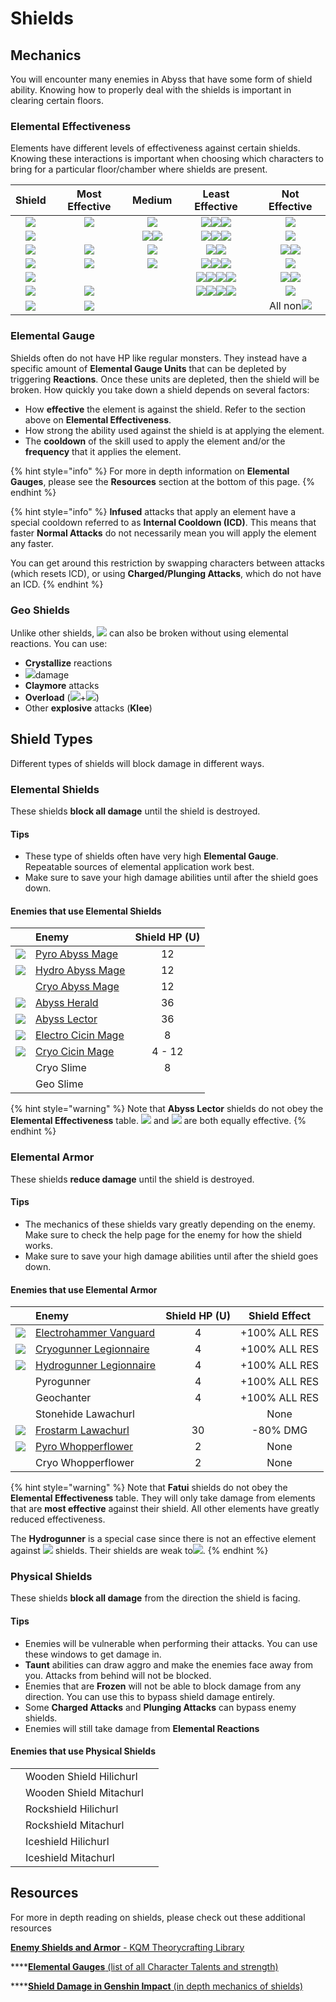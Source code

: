 # Shields

## Mechanics

You will encounter many enemies in Abyss that have some form of shield ability. Knowing how to properly deal with the shields is important in clearing certain floors.

### Elemental Effectiveness

Elements have different levels of effectiveness against certain shields. Knowing these interactions is important when choosing which characters to bring for a particular floor/chamber where shields are present.

| Shield | Most Effective | Medium | Least Effective | Not Effective |
| :---: | :---: | :---: | :---: | :---: |
| ![](../.gitbook/assets/pyro_small.png) | ![](../.gitbook/assets/hydro_small.png) | ![](../.gitbook/assets/electro_small.png) | ![](../.gitbook/assets/cryo_small.png)![](../.gitbook/assets/anemo_small.png)![](../.gitbook/assets/geo_small.png) | ![](../.gitbook/assets/pyro_small.png) |
| ![](../.gitbook/assets/hydro_small.png) |  | ![](../.gitbook/assets/cryo_small.png)![](../.gitbook/assets/electro_small.png) | ![](../.gitbook/assets/pyro_small.png)![](../.gitbook/assets/anemo_small.png)![](../.gitbook/assets/geo_small.png) | ![](../.gitbook/assets/hydro_small.png) |
| ![](../.gitbook/assets/cryo_small.png) | ![](../.gitbook/assets/pyro_small.png) | ![](../.gitbook/assets/electro_small.png) | ![](../.gitbook/assets/anemo_small.png)![](../.gitbook/assets/geo_small.png) | ![](../.gitbook/assets/hydro_small.png)![](../.gitbook/assets/cryo_small.png) |
| ![](../.gitbook/assets/electro_small.png) | ![](../.gitbook/assets/cryo_small.png) | ![](../.gitbook/assets/pyro_small.png) | ![](../.gitbook/assets/hydro_small.png)![](../.gitbook/assets/anemo_small.png)![](../.gitbook/assets/geo_small.png) | ![](../.gitbook/assets/electro_small.png) |
| ![](../.gitbook/assets/anemo_small.png) |  |  | ![](../.gitbook/assets/pyro_small.png)![](../.gitbook/assets/hydro_small.png)![](../.gitbook/assets/cryo_small.png)![](../.gitbook/assets/electro_small.png) | ![](../.gitbook/assets/anemo_small.png)![](../.gitbook/assets/geo_small.png) |
| ![](../.gitbook/assets/geo_small.png) | ![](../.gitbook/assets/geo_small.png) |  | ![](../.gitbook/assets/pyro_small.png)![](../.gitbook/assets/hydro_small.png)![](../.gitbook/assets/cryo_small.png)![](../.gitbook/assets/electro_small.png) | ![](../.gitbook/assets/anemo_small.png) |
| ![](../.gitbook/assets/dendro_small.png) | ![](../.gitbook/assets/pyro_small.png) |  |  | All non![](../.gitbook/assets/pyro_small.png) |

### Elemental Gauge

Shields often do not have HP like regular monsters. They instead have a specific amount of **Elemental Gauge Units** that can be depleted by triggering **Reactions**. Once these units are depleted, then the shield will be broken. How quickly you take down a shield depends on several factors:

* How **effective** the element is against the shield. Refer to the section above on **Elemental Effectiveness**.
* How strong the ability used against the shield is at applying the element.
* The **cooldown** of the skill used to apply the element and/or the **frequency** that it applies the element.

{% hint style="info" %}
For more in depth information on **Elemental Gauges**, please see the **Resources** section at the bottom of this page. 
{% endhint %}

{% hint style="info" %}
**Infused** attacks that apply an element have a special cooldown referred to as **Internal Cooldown \(ICD\)**. This means that faster **Normal Attacks** do not necessarily mean you will apply the element any faster.

You can get around this restriction by swapping characters between attacks \(which resets ICD\), or using **Charged/Plunging Attacks**, which do not have an ICD.
{% endhint %}

### Geo Shields

Unlike other shields, ![](../.gitbook/assets/geo_small.png) can also be broken without using elemental reactions. You can use:

* **Crystallize** reactions
* ![](../.gitbook/assets/geo_small.png)damage
* **Claymore** attacks
* **Overload** \(![](../.gitbook/assets/pyro_small.png)+![](../.gitbook/assets/electro_small.png)\)
* Other **explosive** attacks \(**Klee**\)

## Shield Types

Different types of shields will block damage in different ways.

### Elemental Shields

These shields **block all damage** until the shield is destroyed.

#### Tips

* These type of shields often have very high **Elemental Gauge**. Repeatable sources of elemental application work best.
* Make sure to save your high damage abilities until after the shield goes down.

#### Enemies that use Elemental Shields

|  | Enemy | Shield HP \(U\) |
| :---: | :--- | :---: |
| ![](../.gitbook/assets/abyss-mage-pyro-.jpg)  | [Pyro Abyss Mage](../monsters/abyss-order/pyro-abyss-mage.md) | 12 |
| ![](../.gitbook/assets/abyss-mage-hydro-.jpg)  | [Hydro Abyss Mage](../monsters/abyss-order/hydro-abyss-mage.md) | 12 |
|  | [Cryo Abyss Mage](../monsters/abyss-order/cryo-abyss-mage.md) | 12 |
| ![](../.gitbook/assets/abyss-herald.jpg)  | [Abyss Herald](../monsters/abyss-order/abyss-herald.md) | 36 |
| ![](../.gitbook/assets/abyss-lector.jpg)  | [Abyss Lector](../monsters/abyss-order/abyss-lector.md) | 36 |
| ![](../.gitbook/assets/cicin-mage-electro-.jpg)  | [Electro Cicin Mage](../monsters/fatui/electro-cicin-mage.md) | 8 |
| ![](../.gitbook/assets/cicin-mage-cryo-.jpg)  | [Cryo Cicin Mage](../monsters/fatui/cryo-cicin-mage.md) | 4 - 12 |
|  | Cryo Slime | 8 |
|  | Geo Slime |  |

{% hint style="warning" %}
Note that **Abyss Lector** shields do not obey the **Elemental Effectiveness** table. ![](../.gitbook/assets/cryo_small.png) and ![](../.gitbook/assets/pyro_small.png) are both equally effective.
{% endhint %}

### Elemental Armor

These shields **reduce damage** until the shield is destroyed.

#### Tips

* The mechanics of these shields vary greatly depending on the enemy. Make sure to check the help page for the enemy for how the shield works.
* Make sure to save your high damage abilities until after the shield goes down.

#### Enemies that use Elemental Armor

|  | Enemy | Shield HP \(U\) | Shield Effect |
| :---: | :--- | :---: | :---: |
|  ![](../.gitbook/assets/fatui-electrohammer.jpg) | [Electrohammer Vanguard](../monsters/fatui/electrohammer-vanguard.md) | 4 | +100% ALL RES |
| ![](../.gitbook/assets/fatui-cryogunner.jpg)  | [Cryogunner Legionnaire](../monsters/fatui/cryogunner-legionnaire.md) | 4 | +100% ALL RES |
| ![](../.gitbook/assets/fatui-hydrogunner.png)  | [Hydrogunner Legionnaire](../monsters/fatui/hydrogunner-legionnaire.md) | 4 | +100% ALL RES |
|  | Pyrogunner | 4 | +100% ALL RES |
|  | Geochanter | 4 | +100% ALL RES |
|  | Stonehide Lawachurl |  | None |
| ![](../.gitbook/assets/frostarm_lawachurl.png)  | [Frostarm Lawachurl](../monsters/hilichurls/frostarm-lawachurl.md) | 30 | -80% DMG |
| ![](../.gitbook/assets/whopperflower-pyro-.jpg)  | [Pyro Whopperflower](../monsters/animals/pyro-whopperflower.md) | 2 | None |
|  | Cryo Whopperflower | 2 | None |

{% hint style="warning" %}
Note that **Fatui** shields do not obey the **Elemental Effectiveness** table. They will only take damage from elements that are **most effective** against their shield. All other elements have greatly reduced effectiveness.  
  
The **Hydrogunner** is a special case since there is not an effective element against ![](../.gitbook/assets/hydro_small.png) shields. Their shields are weak to![](../.gitbook/assets/electro_small.png).
{% endhint %}

### Physical Shields

These shields **block all damage** from the direction the shield is facing.

#### Tips

* Enemies will be vulnerable when performing their attacks. You can use these windows to get damage in.
* **Taunt** abilities can draw aggro and make the enemies face away from you. Attacks from behind will not be blocked.
* Enemies that are **Frozen** will not be able to block damage from any direction. You can use this to bypass shield damage entirely.
* Some **Charged Attacks** and **Plunging Attacks** can bypass enemy shields.
* Enemies will still take damage from **Elemental Reactions**

#### Enemies that use Physical Shields

|  |  |  |
| :--- | :--- | :--- |
|  | Wooden Shield Hilichurl |  |
|  | Wooden Shield Mitachurl |  |
|  | Rockshield Hilichurl |  |
|  | Rockshield Mitachurl |  |
|  | Iceshield Hilichurl |  |
|  | Iceshield Mitachurl |  |

## Resources

For more in depth reading on shields, please check out these additional resources

[**Enemy Shields and Armor** - KQM Theorycrafting Library](https://library.keqingmains.com/mechanics/enemies/enemy-shields-armor)

\*\*\*\*[**Elemental Gauges** \(list of all Character Talents and strength\)](https://docs.google.com/spreadsheets/d/1uiJje5yqv7v2UKrWoBAgBMrHrrNemtkooo8JqAGJpP8/edit?usp=sharing)

\*\*\*\*[**Shield Damage in Genshin Impact** \(in depth mechanics of shields\)](https://docs.google.com/document/d/1SUc9A7O5C7CX0qYHmCqB44uhpHYY-Txgv6rdibM8Jw4/edit)


